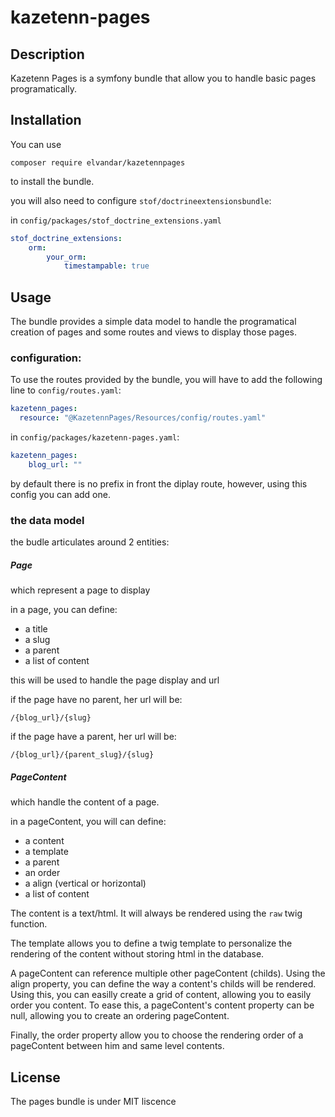 # kazetenn-pages

## Description
Kazetenn Pages is a symfony bundle that allow you to handle basic pages programatically.


## Installation
You can use 

`composer require elvandar/kazetennpages`

to install the bundle. 

you will also need to configure `stof/doctrineextensionsbundle`:

in `config/packages/stof_doctrine_extensions.yaml`

```yaml
stof_doctrine_extensions:
    orm:
        your_orm:
            timestampable: true
```

## Usage

The bundle provides a simple data model to handle the programatical creation of pages and some routes and views to display those pages.

### configuration:

To use the routes provided by the bundle, you will have to add the following line to `config/routes.yaml`:

`````yaml
kazetenn_pages:
  resource: "@KazetennPages/Resources/config/routes.yaml"
`````

in `config/packages/kazetenn-pages.yaml`:
```yaml
kazetenn_pages:
    blog_url: ""
```

by default there is no prefix in front the diplay route, however, using this config you can add one.

### the data model

the budle articulates around 2 entities:

##### Page

which represent a page to display

in a page, you can define:

- a title
- a slug
- a parent
- a list of content

this will be used to handle the page display and url

if the page have no parent, her url will be:

`/{blog_url}/{slug}`

if the page have a parent, her url will be:

`/{blog_url}/{parent_slug}/{slug}`

##### PageContent

which handle the content of a page.

in a pageContent, you will can define:

- a content
- a template
- a parent
- an order
- a align (vertical or horizontal)
- a list of content

The content is a text/html. It will always be rendered using the `raw` twig function.

The template allows you to define a twig template to personalize the rendering of the content without storing html in the database.

A pageContent can reference multiple other pageContent (childs). Using the align property, you can define the way a content's childs will be rendered.
Using this, you can easilly create a grid of content, allowing you to easily order you content. To ease this, a pageContent's content property can be null, allowing you to create an ordering pageContent.

Finally, the order property allow you to choose the rendering order of a pageContent between him and same level contents.


## License
The pages bundle is under MIT liscence
